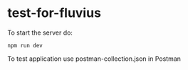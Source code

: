 # test-for-fluvius

To start the server do:

```npm run dev```

To test application use postman-collection.json in Postman 